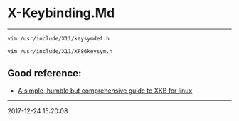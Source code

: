 # X-Keybinding.Md

----------------------------------------- 

```bash
vim /usr/include/X11/keysymdef.h

vim /usr/include/X11/XF86keysym.h
```

## Good reference:
- [A simple, humble but comprehensive guide to XKB for linux][xkb-guid]


[xkb-guid]: https://medium.com/@damko/a-simple-humble-but-comprehensive-guide-to-xkb-for-linux-6f1ad5e13450

-----------------------------------------
2017-12-24 15:20:08
